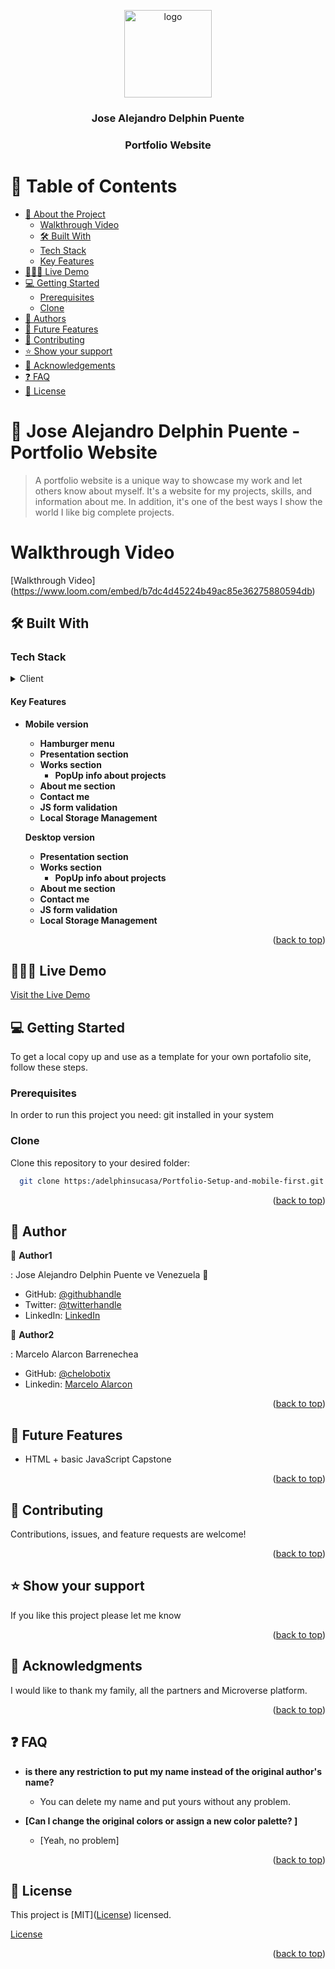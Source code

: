 <a name="Portfolio-Setup-and-mobile-first"></a>

<div align="center">

  <img  src="murple_logo.png" alt="logo" width="140"  height="auto" />
  <br/>

  <h3><b>Jose Alejandro Delphin Puente</b></h3>
  <h3><b>Portfolio Website</b></h3>

</div>

# 📗 Table of Contents

- [📖 About the Project](#about-project)
    - [Walkthrough Video](#walkthrough-video)
    - [🛠 Built With](#built-with)
    - [Tech Stack](#tech-stack)
    - [Key Features](#key-features)
- [🧑🏻‍💻 Live Demo](#live-demo)
- [💻 Getting Started](#getting-started)
  - [Prerequisites](#prerequisites)
  - [Clone](#prerequisites)
- [👥 Authors](#authors)
- [🔭 Future Features](#future-features)
- [🤝 Contributing](#contributing)
- [⭐️ Show your support](#support)
- [🙏 Acknowledgements](#acknowledgements)
- [❓ FAQ](#faq)
- [📝 License](#license)

# 📖 Jose Alejandro Delphin Puente - Portfolio Website <a name="about-project"></a>

> A portfolio website is a unique way to showcase my work and let others know about myself. It's a website for my projects, skills, and information about me. In addition, it's one of the best ways I show the world I like big complete projects.

# Walkthrough Video <a name="walkthrough-video"></a>
[Walkthrough Video] (https://www.loom.com/embed/b7dc4d45224b49ac85e36275880594db)

## 🛠 Built With <a name="built-with"></a>

### Tech Stack <a name="tech-stack"></a>

<details>
  <summary>Client</summary>
  <ul>
    <li><a href="https://en.wikipedia.org/wiki/HTML">Html</a></li>
    <li><a href="https://en.wikipedia.org/wiki/CSS">Css</a></li>
    <li><a href="https://en.wikipedia.org/wiki/CSS">Javascript</a></li>
  </ul>
</details>

<!-- Features -->

#### Key Features <a name="key-features"></a>

- **Mobile version**

  - **Hamburger menu**
  - **Presentation section**
  - **Works section**
    - **PopUp info about projects**
  - **About me section**
  - **Contact me**
  - **JS form validation**
  - **Local Storage Management**

  **Desktop version**

  - **Presentation section**
  - **Works section**
    - **PopUp info about projects**
  - **About me section**
  - **Contact me**
  - **JS form validation**
  - **Local Storage Management**

<p align="right">(<a href="#readme-top">back to top</a>)</p>

## 🧑🏻‍💻 Live Demo <a name="live-demo"></a>

[Visit the Live Demo](https://adelphinsucasa.github.io/Portfolio-Jose-Delphin/)

## 💻 Getting Started <a name="getting-started"></a>

To get a local copy up and use as a template for your own portafolio site, follow these steps.

### Prerequisites

In order to run this project you need: git installed in your system

### Clone

Clone this repository to your desired folder:

```sh
  git clone https:/adelphinsucasa/Portfolio-Setup-and-mobile-first.git
```

<p align="right">(<a href="#readme-top">back to top</a>)</p>

<!-- AUTHORS -->

## 👥 Author <a name="authors"></a>

👤 **Author1**

: Jose Alejandro Delphin Puente
ve Venezuela 💓

- GitHub: [@githubhandle](https://github.com/adelphinsucasa)
- Twitter: [@twitterhandle](@josedelphin)
- LinkedIn: [LinkedIn](@adelphin)


👤 **Author2**

: Marcelo Alarcon Barrenechea

- GitHub: [@chelobotix](https://github.com/chelobotix)
- Linkedin: [Marcelo Alarcon](https://www.linkedin.com/in/marceloalarconb/)

<p align="right">(<a href="#readme-top">back to top</a>)</p>

## 🔭 Future Features <a name="future-features"></a>

- HTML + basic JavaScript Capstone

<p align="right">(<a href="#readme-top">back to top</a>)</p>

## 🤝 Contributing <a name="contributing"></a>

Contributions, issues, and feature requests are welcome!

<p align="right">(<a href="#readme-top">back to top</a>)</p>

## ⭐️ Show your support <a name="support"></a>

If you like this project please let me know

<p align="right">(<a href="#readme-top">back to top</a>)</p>

## 🙏 Acknowledgments <a name="acknowledgements"></a>

I would like to thank my family, all the partners and Microverse platform.

<p align="right">(<a href="#readme-top">back to top</a>)</p>

## ❓ FAQ <a name="faq"></a>

- **is there any restriction to put my name instead of the original author's name?**

  - You can delete my name and put yours without any problem.

- **[Can I change the original colors or assign a new color palette?
  ]**

  - [Yeah, no problem]

<p align="right">(<a href="#readme-top">back to top</a>)</p>

## 📝 License <a name="license"></a>

This project is [MIT](<a href="https://github.com/adelphinsucasa/Portfolio-Setup-and-mobile-first/blob/main/LICENSE">License</a>) licensed.

<a href="https://github.com/adelphinsucasa/Portfolio-Setup-and-mobile-first/blob/main/LICENSE">License</a>

<p align="right">(<a href="#readme-top">back to top</a>)</p>
